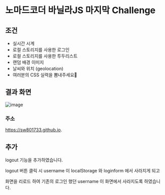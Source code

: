 # 노마드코더 바닐라JS 마지막 Challenge

## 조건
- 실시간 시계
- 로컬 스토리지를 사용한 로그인
- 로컬 스토리지를 사용한 투두리스트
- 랜덤 배경 이미지
- 날씨와 위치 (geolocation)
- 여러분의 CSS 실력을 뽐내주세요💖

## 결과 화면
![image](https://github.com/sw801733/sw801733.github.io/assets/84767822/43588a24-bebc-4fcb-a316-d77f0a1c69c4)

### 주소
https://sw801733.github.io.


## 추가
logout 기능을 추가하였습니다.

logout 버튼 클릭 시 username 이 localStorage 와 loginform 에서 사라지게 되고

화면을 리로드 하여 기존의 로그인 했던 username 이 화면에서 사라지도록 하였습니다.

